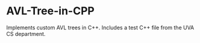 # AVL-Tree-in-CPP
Implements custom AVL trees in C++. Includes a test C++ file from the UVA CS department.
